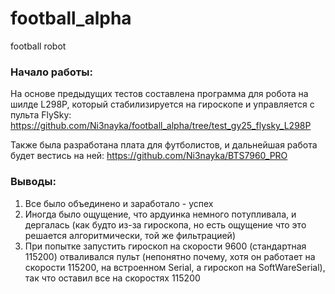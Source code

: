 # football_alpha
football robot

### Начало работы:
На основе предыдущих тестов составлена программа для робота на шилде L298P, который стабилизируется на гироскопе и управляется с пульта FlySky:
https://github.com/Ni3nayka/football_alpha/tree/test_gy25_flysky_L298P

Также была разработана плата для футболистов, и дальнейшая работа будет вестись на ней:
https://github.com/Ni3nayka/BTS7960_PRO

### Выводы:
1) Все было объединено и заработало - успех
2) Иногда было ощущение, что ардуинка немного потупливала, и дергалась (как будто из-за гироскопа, но есть ощущение что это решается алгоритмически, той же фильтрацией)
3) При попытке запустить гироскоп на скорости 9600 (стандартная 115200) отваливался пульт (непонятно почему, хотя он работает на скорости 115200, на встроенном Serial, а гироскоп на SoftWareSerial), так что оставил все на скоростях 115200 
